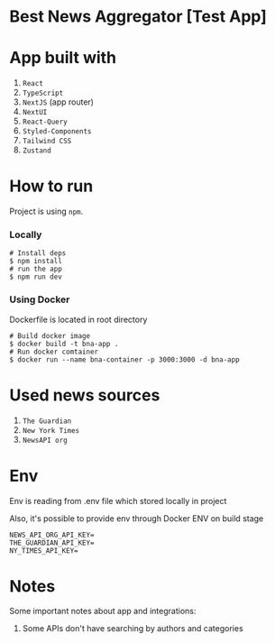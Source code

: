# Best News Aggregator [Test App]

# App built with
1. `React`
2. `TypeScript`
3. `NextJS` (app router)
4. `NextUI`
5. `React-Query`
6. `Styled-Components`
7. `Tailwind CSS`
8. `Zustand`

# How to run
Project is using `npm`.
### Locally
```shell
# Install deps
$ npm install
# run the app
$ npm run dev
```

### Using Docker
Dockerfile is located in root directory
```shell
# Build docker image
$ docker build -t bna-app .
# Run docker comtainer
$ docker run --name bna-container -p 3000:3000 -d bna-app
```

# Used news sources
1. `The Guardian`
2. `New York Times`
3. `NewsAPI org`

# Env
Env is reading from .env file which stored locally in project

Also, it's possible to provide env through Docker ENV on build stage

```dotenv
NEWS_API_ORG_API_KEY=
THE_GUARDIAN_API_KEY=
NY_TIMES_API_KEY=
```

# Notes
Some important notes about app and integrations:
1. Some APIs don't have searching by authors and categories

